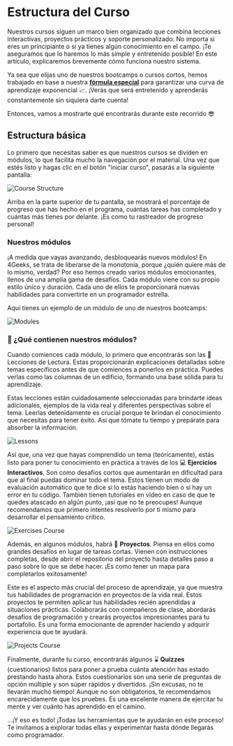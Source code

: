 # Estructura del Curso

Nuestros cursos siguen un marco bien organizado que combina lecciones interactivas, proyectos prácticos y soporte personalizado. No importa si eres un principiante o si ya tienes algún conocimiento en el campo. ¡Te aseguramos que lo haremos lo más simple y entretenido posible! En este artículo, explicaremos brevemente cómo funciona nuestro sistema.

Ya sea que elijas uno de nuestros bootcamps o cursos cortos, hemos trabajado en base a nuestra **[fórmula especial](https://4geeksacademy.notion.site/4geeksacademy/Mastering-Technical-Knowledge-984d2df394c44aedb05987311ccfcf06)** para garantizar una curva de aprendizaje exponencial 📈. ¡Verás que será entretenido y aprenderás constantemente sin siquiera darte cuenta!

Entonces, vamos a mostrarte qué encontrarás durante este recorrido 😎

## Estructura básica

Lo primero que necesitas saber es que nuestros cursos se dividen en módulos, lo que facilita mucho la navegación por el material. Una vez que estés listo y hagas clic en el botón "iniciar curso", pasarás a la siguiente pantalla:

![Course Structure](https://breathecode.herokuapp.com/v1/media/file/course-structure-png?raw=true)

Arriba en la parte superior de tu pantalla, se mostrará el porcentaje de progreso que has hecho en el programa, cuántas tareas has completado y cuántas más tienes por delante. ¡Es como tu rastreador de progreso personal!

### Nuestros módulos

¡A medida que vayas avanzando, desbloquearás nuevos módulos! En 4Geeks, se trata de liberarse de la monotonía, porque ¿quién quiere más de lo mismo, verdad? Por eso hemos creado varios módulos emocionantes, llenos de una amplia gama de desafíos. Cada módulo viene con su propio estilo único y duración. Cada uno de ellos te proporcionará nuevas habilidades para convertirte en un programador estrella.

Aquí tienes un ejemplo de un módulo de uno de nuestros bootcamps:

![Modules](https://breathecode.herokuapp.com/v1/media/file/modules-png?raw=true)

### 🤔 ¿Qué contienen nuestros módulos?

Cuando comiences cada módulo, lo primero que encontrarás son las 📖 Lecciones de Lectura. Estas proporcionarán explicaciones detalladas sobre temas específicos antes de que comiences a ponerlos en práctica. Puedes verlas como las columnas de un edificio, formando una base sólida para tu aprendizaje.

Estas lecciones están cuidadosamente seleccionadas para brindarte ideas adicionales, ejemplos de la vida real y diferentes perspectivas sobre el tema. Leerlas detenidamente es crucial porque te brindan el conocimiento que necesitas para tener éxito. Así que tómate tu tiempo y prepárate para absorber la información.

![Lessons](https://breathecode.herokuapp.com/v1/media/file/lessons-course-png?raw=true)

Así que, una vez que hayas comprendido un tema (teóricamente), estás listo para poner tu conocimiento en práctica a través de los 💻 **Ejercicios Interactivos**. Son como desafíos cortos que aumentarán en dificultad para que al final puedas dominar todo el tema. Estos tienen un modo de evaluación automático que te dice si lo estás haciendo bien o si hay un error en tu código. También tienen tutoriales en video en caso de que te quedes atascado en algún punto, ¡así que no te preocupes! Aunque recomendamos que primero intentes resolverlo por ti mismo para desarrollar el pensamiento crítico.

![Exercises Course](https://breathecode.herokuapp.com/v1/media/file/exercises-course-png?raw=true)

Además, en algunos módulos, habrá 🌱 **Proyectos**. Piensa en ellos como grandes desafíos en lugar de tareas cortas. Vienen con instrucciones completas, desde abrir el repositorio del proyecto hasta detalles paso a paso sobre lo que se debe hacer. ¡Es como tener un mapa para completarlos exitosamente!

Este es el aspecto más crucial del proceso de aprendizaje, ya que muestra tus habilidades de programación en proyectos de la vida real. Estos proyectos te permiten aplicar tus habilidades recién aprendidas a situaciones prácticas. Colaborarás con compañeros de clase, abordarás desafíos de programación y crearás proyectos impresionantes para tu portafolio. Es una forma emocionante de aprender haciendo y adquirir experiencia que te ayudará.

![Projects Course](https://breathecode.herokuapp.com/v1/media/file/projects-course-png?raw=true)

Finalmente, durante tu curso, encontrarás algunos ⌛ **Quizzes** (cuestionarios) listos para poner a prueba cuánta atención has estado prestando hasta ahora. Estos cuestionarios son una serie de preguntas de opción múltiple y son súper rápidos y divertidos. ¡Sin excusas, no te llevarán mucho tiempo! Aunque no son obligatorios, te recomendamos encarecidamente que los pruebes. Es una excelente manera de ejercitar tu mente y ver cuánto has aprendido en el camino.

...¡Y eso es todo! ¡Todas las herramientas que te ayudarán en este proceso! Te invitamos a explorar todas ellas y experimentar hasta dónde llegarás como programador.

